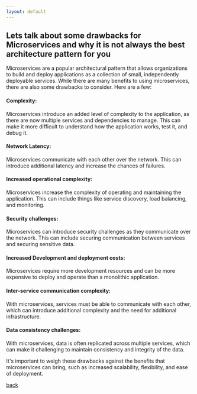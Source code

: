 ```yaml
---
layout: default
---
```


## Lets talk about some drawbacks for Microservices and why it is not always the best architecture pattern for you

Microservices are a popular architectural pattern that allows organizations to build and deploy applications as a collection of small, independently deployable services. While there are many benefits to using microservices, there are also some drawbacks to consider. Here are a few:

#### Complexity:
Microservices introduce an added level of complexity to the application, as there are now multiple services and dependencies to manage. This can make it more difficult to understand how the application works, test it, and debug it.

#### Network Latency:
Microservices communicate with each other over the network. This can introduce additional latency and increase the chances of failures.

#### Increased operational complexity:
Microservices increase the complexity of operating and maintaining the application. This can include things like service discovery, load balancing, and monitoring.

#### Security challenges:
Microservices can introduce security challenges as they communicate over the network. This can include securing communication between services and securing sensitive data.

#### Increased Development and deployment costs:
Microservices require more development resources and can be more expensive to deploy and operate than a monolithic application.

#### Inter-service communication complexity:
With microservices, services must be able to communicate with each other, which can introduce additional complexity and the need for additional infrastructure.

#### Data consistency challenges:
With microservices, data is often replicated across multiple services, which can make it challenging to maintain consistency and integrity of the data.

It's important to weigh these drawbacks against the benefits that microservices can bring, such as increased scalability, flexibility, and ease of deployment.

[back](../)
